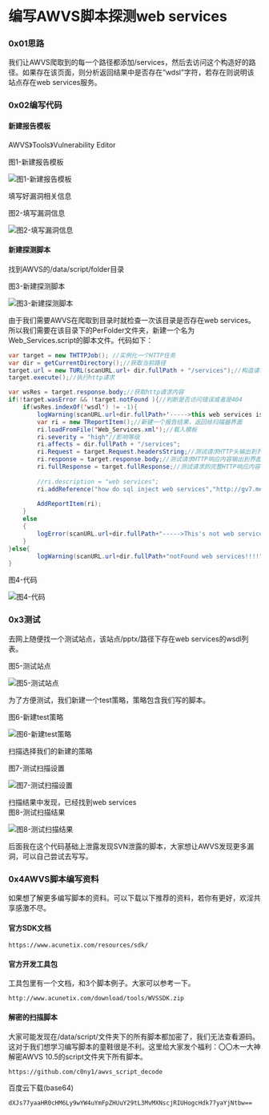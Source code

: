 # 编写AWVS脚本探测web services

### 0x01思路 <a id="0x01&#x601D;&#x8DEF;"></a>

我们让AWVS爬取到的每一个路径都添加/services，然后去访问这个构造好的路径。如果存在该页面，则分析返回结果中是否存在“wdsl”字符，若存在则说明该站点存在web services服务。

### 0x02编写代码 <a id="0x02&#x7F16;&#x5199;&#x4EE3;&#x7801;"></a>

#### 新建报告模板 <a id="&#x65B0;&#x5EFA;&#x62A5;&#x544A;&#x6A21;&#x677F;"></a>

AWVS》Tools》Vulnerability Editor

图1-新建报告模板

![&#x56FE;1-&#x65B0;&#x5EFA;&#x62A5;&#x544A;&#x6A21;&#x677F;](https://gv7.me/articles/2017/Writing-AWVS-scripts-to-detect-Web-Services/add_xml.png)

填写好漏洞相关信息

图2-填写漏洞信息

![&#x56FE;2-&#x586B;&#x5199;&#x6F0F;&#x6D1E;&#x4FE1;&#x606F;](https://gv7.me/articles/2017/Writing-AWVS-scripts-to-detect-Web-Services/2.png)

#### 新建探测脚本 <a id="&#x65B0;&#x5EFA;&#x63A2;&#x6D4B;&#x811A;&#x672C;"></a>

找到AWVS的/data/script/folder目录

图3-新建探测脚本

![&#x56FE;3-&#x65B0;&#x5EFA;&#x63A2;&#x6D4B;&#x811A;&#x672C;](https://gv7.me/articles/2017/Writing-AWVS-scripts-to-detect-Web-Services/3.png)

由于我们需要AWVS在爬取到目录时就检查一次该目录是否存在web services。所以我们需要在该目录下的PerFolder文件夹，新建一个名为Web\_Services.script的脚本文件。代码如下：

```java
var target = new THTTPJob(); //实例化一个HTTP任务
var dir = getCurrentDirectory();//获取当前路径
target.url = new TURL(scanURL.url+ dir.fullPath + "/services");//构造请求url
target.execute();//执行http请求

var wsRes = target.response.body;//获取http请求内容
if(!target.wasError && !target.notFound ){//判断是否访问错误或者是404
	if(wsRes.indexOf('wsdl') != -1){
		logWarning(scanURL.url+dir.fullPath+'----->this web services is exists!!!');//在日志栏显示该调式信息
		var ri = new TReportItem();//新建一个报告结果，返回给扫描器界面
		ri.loadFromFile('Web_Services.xml');//载入模板
		ri.severity = "high"//影响等级
		ri.affects = dir.fullPath + "/services";
		ri.Request = target.Request.headersString;//测试请求HTTP头输出到界面
		ri.response = target.response.body;//测试请求HTTP响应内容输出到界面
		ri.fullResponse = target.fullResponse;//测试请求的完整HTTP响应内容输出到界面
		
		//ri.description = "web services";
		ri.addReference("how do sql inject web services","http://gv7.me/2017/08/12/how-do-sql-inject-web-services/");
		
		AddReportItem(ri);
	}
	else
	{
		logError(scanURL.url+dir.fullPath+"----->This's not web services!!!");
	}
}else{
		logWarning(scanURL.url+dir.fullPath+"notFound web services!!!!");
}
```

图4-代码

![&#x56FE;4-&#x4EE3;&#x7801;](https://gv7.me/articles/2017/Writing-AWVS-scripts-to-detect-Web-Services/4.png)

### 0x3测试 <a id="0x3&#x6D4B;&#x8BD5;"></a>

去网上随便找一个测试站点，该站点/pptx/路径下存在web services的wsdl列表。

图5-测试站点

![&#x56FE;5-&#x6D4B;&#x8BD5;&#x7AD9;&#x70B9;](https://gv7.me/articles/2017/Writing-AWVS-scripts-to-detect-Web-Services/5.png)

为了方便测试，我们新建一个test策略，策略包含我们写的脚本。

图6-新建test策略

![&#x56FE;6-&#x65B0;&#x5EFA;test&#x7B56;&#x7565;](https://gv7.me/articles/2017/Writing-AWVS-scripts-to-detect-Web-Services/6.png)

扫描选择我们的新建的策略

图7-测试扫描设置

![&#x56FE;7-&#x6D4B;&#x8BD5;&#x626B;&#x63CF;&#x8BBE;&#x7F6E;](https://gv7.me/articles/2017/Writing-AWVS-scripts-to-detect-Web-Services/7.png)

扫描结果中发现，已经找到web services  
图8-测试扫描结果

![&#x56FE;8-&#x6D4B;&#x8BD5;&#x626B;&#x63CF;&#x7ED3;&#x679C;](https://gv7.me/articles/2017/Writing-AWVS-scripts-to-detect-Web-Services/8.png)

后面我在这个代码基础上泄露发现SVN泄露的脚本，大家想让AWVS发现更多漏洞，可以自己尝试去写写。

### 0x4AWVS脚本编写资料 <a id="0x4AWVS&#x811A;&#x672C;&#x7F16;&#x5199;&#x8D44;&#x6599;"></a>

如果想了解更多编写脚本的资料。可以下载以下推荐的资料，若你有更好，欢淫共享感激不尽。

#### 官方SDK文档 <a id="&#x5B98;&#x65B9;SDK&#x6587;&#x6863;"></a>

```text
https://www.acunetix.com/resources/sdk/
```

#### 官方开发工具包 <a id="&#x5B98;&#x65B9;&#x5F00;&#x53D1;&#x5DE5;&#x5177;&#x5305;"></a>

工具包里有一个文档，和3个脚本例子。大家可以参考一下。

```text
http://www.acunetix.com/download/tools/WVSSDK.zip
```

#### 解密的扫描脚本 <a id="&#x89E3;&#x5BC6;&#x7684;&#x626B;&#x63CF;&#x811A;&#x672C;"></a>

大家可能发现在/data/script/文件夹下的所有脚本都加密了，我们无法查看源码。这对于我们想学习编写脚本的童鞋很是不利。这里给大家发个福利：〇〇木一大神解密AWVS 10.5的script文件夹下所有脚本。

```text
https://github.com/c0ny1/awvs_script_decode
```

百度云下载\(base64\)

```text
dXJs77yaaHR0cHM6Ly9wYW4uYmFpZHUuY29tL3MvMXNscjRIUHogcHdk77yaYjNtbw==
```

